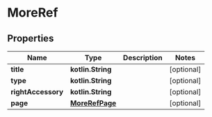 
# MoreRef

## Properties
Name | Type | Description | Notes
------------ | ------------- | ------------- | -------------
**title** | **kotlin.String** |  |  [optional]
**type** | **kotlin.String** |  |  [optional]
**rightAccessory** | **kotlin.String** |  |  [optional]
**page** | [**MoreRefPage**](MoreRefPage.md) |  |  [optional]



